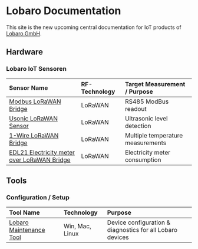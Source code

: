 # Lobaro Documentation

This site is the new upcoming central documentation for IoT products 
of [Lobaro GmbH](https://www.lobaro.de).

## Hardware

### Lobaro IoT Sensoren

| Sensor Name         | RF-Technology     | Target Measurement / Purpose   | 
| :-------------  |:----------------|:----------------|
| [Modbus LoRaWAN Bridge](iot-devices/modbus-lorawan/0.3.0/)       | LoRaWAN | RS485 ModBus readout |
| [Usonic LoRaWAN Sensor](iot-devices/usonic-lorawan)  | LoRaWAN | Ultrasonic level detection |
| [1-Wire LoRaWAN Bridge](iot-devices/1-wire-lorawan)       | LoRaWAN | Multiple temperature measurements |
| [EDL21 Electricity meter over LoRaWAN Bridge](iot-devices/edl21-opto-lorawan) | LoRaWAN | Electricity meter consumption |

## Tools

### Configuration / Setup
| Tool Name     | Technology     | Purpose   | 
| :-------------  |:----------------|:----------------|
| [Lobaro Maintenance Tool](tools/lobaro-tool.md) | Win, Mac, Linux | Device configuration & diagnostics for all Lobaro devices|


[lobaro]: https://lobaro.com
